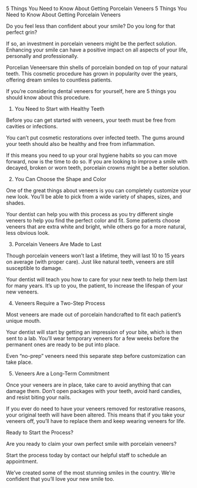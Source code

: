 5 Things You Need to Know About Getting Porcelain Veneers
5 Things You Need to Know About Getting Porcelain Veneers

Do you feel less than confident about your smile? Do you long for that perfect grin?

If so, an investment in porcelain veneers might be the perfect solution. Enhancing your smile can have a positive impact on all aspects of your life, personally and professionally.

Porcelian Veneersare thin shells of porcelain bonded on top of your natural teeth. This cosmetic procedure has grown in popularity over the years, offering dream smiles to countless patients.

If you’re considering dental veneers for yourself, here are 5 things you should know about this procedure.

1. You Need to Start with Healthy Teeth

Before you can get started with veneers, your teeth must be free from cavities or infections.

You can’t put cosmetic restorations over infected teeth. The gums around your teeth should also be healthy and free from inflammation.

If this means you need to up your oral hygiene habits so you can move forward, now is the time to do so. If you are looking to improve a smile with decayed, broken or worn teeth, porcelain crowns might be a better solution.

2. You Can Choose the Shape and Color

One of the great things about veneers is you can completely customize your new look. You’ll be able to pick from a wide variety of shapes, sizes, and shades.

Your dentist can help you with this process as you try different single veneers to help you find the perfect color and fit. Some patients choose veneers that are extra white and bright, while others go for a more natural, less obvious look.

3. Porcelain Veneers Are Made to Last

Though porcelain veneers won’t last a lifetime, they will last 10 to 15 years on average (with proper care). Just like natural teeth, veneers are still susceptible to damage.

Your dentist will teach you how to care for your new teeth to help them last for many years. It’s up to you, the patient, to increase the lifespan of your new veneers.

4. Veneers Require a Two-Step Process

Most veneers are made out of porcelain handcrafted to fit each patient’s unique mouth.

Your dentist will start by getting an impression of your bite, which is then sent to a lab. You’ll wear temporary veneers for a few weeks before the permanent ones are ready to be put into place.

Even “no-prep” veneers need this separate step before customization can take place.

5. Veneers Are a Long-Term Commitment

Once your veneers are in place, take care to avoid anything that can damage them. Don’t open packages with your teeth, avoid hard candies, and resist biting your nails.

If you ever do need to have your veneers removed for restorative reasons, your original teeth will have been altered. This means that if you take your veneers off, you’ll have to replace them and keep wearing veneers for life.

Ready to Start the Process?

Are you ready to claim your own perfect smile with porcelain veneers?

Start the process today by contact our helpful staff to schedule an appointment.

We’ve created some of the most stunning smiles in the country. We’re confident that you’ll love your new smile too.
